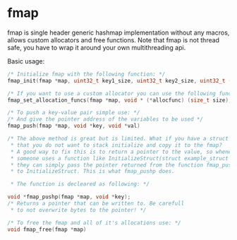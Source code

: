 # fmap

fmap is single header generic hashmap implementation without any macros, allows custom allocators and free functions.
Note that fmap is not thread safe, you have to wrap it around your own multithreading api.

Basic usage:
```c
/* Initialize fmap with the following function: */
fmap_init(fmap *map, uint32_t key1_size, uint32_t key2_size, uint32_t (*hashfunc) (uint8_t *key, size_t len)

/* If you want to use a custom allocator you can use the following function to change the allocator */
fmap_set_allocation_funcs(fmap *map, void * (*allocfunc) (size_t size), void (*freefunc) (void *ptr))

/* To push a key-value pair simple use: */
/* And give the pointer address of the variables to be used */
fmap_push(fmap *map, void *key, void *val)

/* The above method is great but is limited. What if you have a struct
 * that you do not want to stack initialize and copy it to the fmap?
 * A good way to fix this is to return a pointer to the value, so whenever
 * someone uses a function like InitializeStruct(struct example_struct *a)
 * they can simply pass the pointer returned from the function fmap_pushp
 * to InitializeStruct. This is what fmap_pushp does.

 * The function is decleared as following: */

void *fmap_pushp(fmap *map, void *key);
/* Returns a pointer that can be written to. Be carefull
 * to not overwrite bytes to the pointer! */

/* To free the fmap and all of it's allocations use: */
void fmap_free(fmap *map)
```
